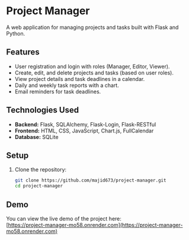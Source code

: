 # Project Manager

A web application for managing projects and tasks built with Flask and Python.

## Features
- User registration and login with roles (Manager, Editor, Viewer).
- Create, edit, and delete projects and tasks (based on user roles).
- View project details and task deadlines in a calendar.
- Daily and weekly task reports with a chart.
- Email reminders for task deadlines.

## Technologies Used
- **Backend:** Flask, SQLAlchemy, Flask-Login, Flask-RESTful
- **Frontend:** HTML, CSS, JavaScript, Chart.js, FullCalendar
- **Database:** SQLite

## Setup
1. Clone the repository:
   ```bash
   git clone https://github.com/majid673/project-manager.git
   cd project-manager
## Demo
You can view the live demo of the project here:  
[https://project-manager-mo58.onrender.com](https://project-manager-mo58.onrender.com)
